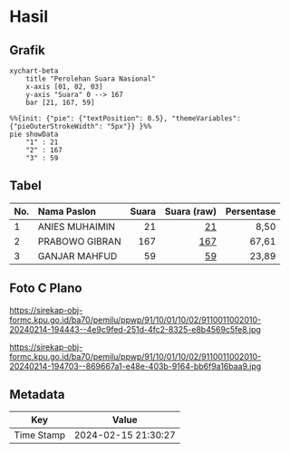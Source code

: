 # Hasil

## Grafik

```mermaid
xychart-beta
    title "Perolehan Suara Nasional"
    x-axis [01, 02, 03]
    y-axis "Suara" 0 --> 167
    bar [21, 167, 59]
```

```mermaid
%%{init: {"pie": {"textPosition": 0.5}, "themeVariables": {"pieOuterStrokeWidth": "5px"}} }%%
pie showData
    "1" : 21
    "2" : 167
    "3" : 59
```

## Tabel

| No. | Nama Paslon    | Suara | Suara (raw) | Persentase |
|:--- |:-------------- | -----:| -----------:| ----------:|
| 1   | ANIES MUHAIMIN | 21    | [21][p-1]   | 8,50       |
| 2   | PRABOWO GIBRAN | 167   | [167][p-2]  | 67,61      |
| 3   | GANJAR MAHFUD  | 59    | [59][p-3]   | 23,89      |


[p-1]: https://github.com/gigit-pemilu/pemilu-2024/blob/main/pilpres/hitung-suara/sub/91-papua/sub/10-sarmi/sub/01-sarmi/sub/1002-sarmi-kota/sub/010-tps/sub/paslon-1.txt
[p-2]: https://github.com/gigit-pemilu/pemilu-2024/blob/main/pilpres/hitung-suara/sub/91-papua/sub/10-sarmi/sub/01-sarmi/sub/1002-sarmi-kota/sub/010-tps/sub/paslon-2.txt
[p-3]: https://github.com/gigit-pemilu/pemilu-2024/blob/main/pilpres/hitung-suara/sub/91-papua/sub/10-sarmi/sub/01-sarmi/sub/1002-sarmi-kota/sub/010-tps/sub/paslon-3.txt

## Foto C Plano

https://sirekap-obj-formc.kpu.go.id/ba70/pemilu/ppwp/91/10/01/10/02/9110011002010-20240214-194443--4e9c9fed-251d-4fc2-8325-e8b4569c5fe8.jpg

https://sirekap-obj-formc.kpu.go.id/ba70/pemilu/ppwp/91/10/01/10/02/9110011002010-20240214-194703--869667a1-e48e-403b-9164-bb6f9a16baa9.jpg


## Metadata

| Key        | Value               |
| ---------- | ------------------- |
| Time Stamp | 2024-02-15 21:30:27 |



